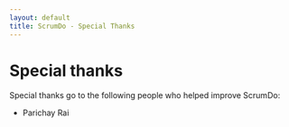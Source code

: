 ```yaml
---
layout: default
title: ScrumDo - Special Thanks
---
```


# Special thanks 

Special thanks go to the following people who helped improve ScrumDo:

* Parichay Rai
